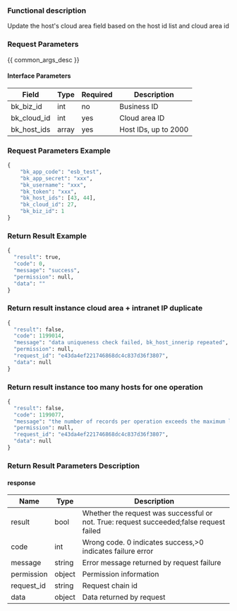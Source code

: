 ### Functional description

Update the host's cloud  area  field based on the host id list and cloud  area id

### Request Parameters

{{ common_args_desc }}

#### Interface Parameters

| Field                 | Type      | Required	   | Description                 |
|----------------------|------------|--------|-----------------------|
| bk_biz_id            |  int  |no   | Business ID |
| bk_cloud_id         |  int  |yes   | Cloud area ID |
| bk_host_ids         |  array  | yes      | Host IDs, up to 2000|


### Request Parameters Example

```python
{
    "bk_app_code": "esb_test",
    "bk_app_secret": "xxx",
    "bk_username": "xxx",
    "bk_token": "xxx",
    "bk_host_ids": [43, 44], 
    "bk_cloud_id": 27,
    "bk_biz_id": 1
}
```

### Return Result Example

```python
{
  "result": true,
  "code": 0,
  "message": "success",
  "permission": null,
  "data": ""
}
```

### Return result instance cloud area + intranet IP duplicate

```python
{
  "result": false,
  "code": 1199014,
  "message": "data uniqueness check failed, bk_host_innerip repeated",
  "permission": null,
  "request_id": "e43da4ef221746868dc4c837d36f3807",
  "data": null
}
```

### Return result instance too many hosts for one operation
```python
{
  "result": false,
  "code": 1199077,
  "message": "the number of records per operation exceeds the maximum limit: 2000",
  "permission": null,
  "request_id": "e43da4ef221746868dc4c837d36f3807",
  "data": null
}
```

### Return Result Parameters Description

#### response

| Name    | Type   | Description                                    |
| ------- | ------ | ------------------------------------- |
| result  | bool   | Whether the request was successful or not. True: request succeeded;false request failed|
| code    |  int    | Wrong code. 0 indicates success,>0 indicates failure error   |
| message | string |Error message returned by request failure                   |
| permission    |  object |Permission information    |
| request_id    |  string |Request chain id    |
| data    |  object |Data returned by request                          |
